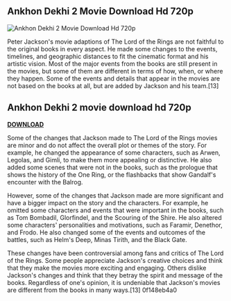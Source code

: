 ## Ankhon Dekhi 2 Movie Download Hd 720p

 
![Ankhon Dekhi 2 Movie Download Hd 720p](https://lx1.dyncdn.cc/cdn/84/842870259acd363396a93543e0652980.jpg)

 
Peter Jackson's movie adaptions of The Lord of the Rings are not faithful to the original books in every aspect. He made some changes to the events, timelines, and geographic distances to fit the cinematic format and his artistic vision. Most of the major events from the books are still present in the movies, but some of them are different in terms of how, when, or where they happen. Some of the events and details that appear in the movies are not based on the books at all, but are added by Jackson and his team.[13]
 
## Ankhon Dekhi 2 movie download hd 720p


[**DOWNLOAD**](https://www.google.com/url?q=https%3A%2F%2Furllie.com%2F2tKDU4&sa=D&sntz=1&usg=AOvVaw1ywEQH3irJEds2yep70iZM)

  
Some of the changes that Jackson made to The Lord of the Rings movies are minor and do not affect the overall plot or themes of the story. For example, he changed the appearance of some characters, such as Arwen, Legolas, and Gimli, to make them more appealing or distinctive. He also added some scenes that were not in the books, such as the prologue that shows the history of the One Ring, or the flashbacks that show Gandalf's encounter with the Balrog.
  
However, some of the changes that Jackson made are more significant and have a bigger impact on the story and the characters. For example, he omitted some characters and events that were important in the books, such as Tom Bombadil, Glorfindel, and the Scouring of the Shire. He also altered some characters' personalities and motivations, such as Faramir, Denethor, and Frodo. He also changed some of the events and outcomes of the battles, such as Helm's Deep, Minas Tirith, and the Black Gate.
  
These changes have been controversial among fans and critics of The Lord of the Rings. Some people appreciate Jackson's creative choices and think that they make the movies more exciting and engaging. Others dislike Jackson's changes and think that they betray the spirit and message of the books. Regardless of one's opinion, it is undeniable that Jackson's movies are different from the books in many ways.[13]
 0f148eb4a0
